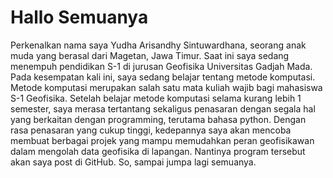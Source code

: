 # Hallo Semuanya
Perkenalkan nama saya Yudha Arisandhy Sintuwardhana, seorang anak muda yang berasal dari Magetan, Jawa Timur. Saat ini saya sedang menempuh pendidikan S-1 di jurusan Geofisika Universitas Gadjah Mada. Pada kesempatan kali ini, saya sedang belajar tentang metode komputasi. Metode komputasi merupakan salah satu mata kuliah wajib bagi mahasiswa S-1 Geofisika. Setelah belajar metode komputasi selama kurang lebih 1 semester, saya merasa tertantang sekaligus penasaran dengan segala hal yang berkaitan dengan programming, terutama bahasa python. Dengan rasa penasaran yang cukup tinggi, kedepannya saya akan mencoba membuat berbagai projek yang mampu memudahkan peran geofisikawan dalam mengolah data geofisika di lapangan. Nantinya program tersebut akan saya post di GitHub. So, sampai jumpa lagi semuanya.
